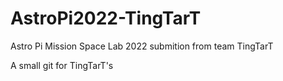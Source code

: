 # AstroPi2022-TingTarT
Astro Pi Mission Space Lab 2022 submition from team TingTarT

A small git for TingTarT's
